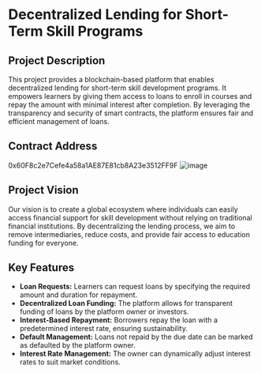 # Decentralized Lending for Short-Term Skill Programs

## Project Description
This project provides a blockchain-based platform that enables decentralized lending for short-term skill development programs. It empowers learners by giving them access to loans to enroll in courses and repay the amount with minimal interest after completion. By leveraging the transparency and security of smart contracts, the platform ensures fair and efficient management of loans.

## Contract Address
0x60F8c2e7Cefe4a58a1AE87E81cb8A23e3512FF9F
![image](https://github.com/user-attachments/assets/b3e10354-16df-4e2d-bf0d-8501e522b078)



## Project Vision
Our vision is to create a global ecosystem where individuals can easily access financial support for skill development without relying on traditional financial institutions. By decentralizing the lending process, we aim to remove intermediaries, reduce costs, and provide fair access to education funding for everyone.

## Key Features
- **Loan Requests:** Learners can request loans by specifying the required amount and duration for repayment.
- **Decentralized Loan Funding:** The platform allows for transparent funding of loans by the platform owner or investors.
- **Interest-Based Repayment:** Borrowers repay the loan with a predetermined interest rate, ensuring sustainability.
- **Default Management:** Loans not repaid by the due date can be marked as defaulted by the platform owner.
- **Interest Rate Management:** The owner can dynamically adjust interest rates to suit market conditions.



